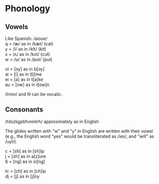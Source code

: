 # Phonology

## Vowels
Like Spanish: /aioue/<br>
q = /æ/ as in /kæt/ (cat)<br>
y = /I/ as in /kIt/ (kit)<br>
x = /ʌ/ as in /kʌt/ (cut)<br>
w = /ʊ/ as in /pʊt/ (put)<br>

oi = [oy] as in b[oy]<br>
ai = [i] as in t[i]me<br>
ei = [a] as in t[a]ke<br>
au = [ow] as in t[ow]n

/lrmn/ and N can be vocalic.

## Consonants
/tdszkgpbfvnmlrh/ approximately as in English

The glides written with "w" and "y" in English are written with their vowel (e.g., the English word "yes" would be transliterated as /ies/, and "will" as /uyl/).

c = [sh] as in [sh]ip<br>
j = [zh] as in a[z]ure<br>
6 = [ng] as in si[ng]

tc = [ch] as in [ch]ip<br>
dj = [j] as in [j]oy

